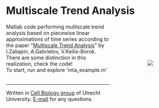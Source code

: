 Multiscale Trend Analysis
===============

<img src="http://katpyxa.info/software/MTA_logo.png" align="right" style="padding:100px"/> 

Matlab code performing multiscale trend analysis based on piecewise linear approximations of time series according to the paper "<a href="http://arxiv.org/pdf/physics/0305013.pdf">Multiscale Trend Analysis</a>" by I.Zaliapin, A.Gabrielov, V.Keilis-Borok. 
<br />
There are some distinction in this realization, check the code! 
<br />
To start, run and explore 'mta_example.m'
<br />
<br />
<hr />
Written in <a href='http://cellbiology.science.uu.nl/'>Cell Biology group</a> of Utrecht University.  
<a href="mailto:katpyxa@gmail.com">E-mail</a> for any questions.
